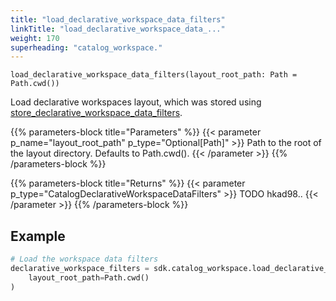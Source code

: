 ```yaml
---
title: "load_declarative_workspace_data_filters"
linkTitle: "load_declarative_workspace_data_..."
weight: 170
superheading: "catalog_workspace."
---
```


<!-- TODO -->

``load_declarative_workspace_data_filters(layout_root_path: Path = Path.cwd())``

Load declarative workspaces layout, which was stored using [store_declarative_workspace_data_filters](../store_declarative_workspace_data_filters).

{{% parameters-block  title="Parameters" %}}
{{< parameter p_name="layout_root_path" p_type="Optional[Path]" >}}
Path to the root of the layout directory. Defaults to Path.cwd().
{{< /parameter >}}
{{% /parameters-block %}}

{{% parameters-block title="Returns" %}}
{{< parameter p_type="CatalogDeclarativeWorkspaceDataFilters" >}}
TODO hkad98..
{{< /parameter >}}
{{% /parameters-block %}}

## Example

```Python
# Load the workspace data filters
declarative_workspace_filters = sdk.catalog_workspace.load_declarative_workspace_data_filters(
    layout_root_path=Path.cwd()
)
```
